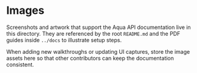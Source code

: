 # Images

Screenshots and artwork that support the Aqua API documentation live in this directory. They are referenced by the root `README.md` and the PDF guides inside `../docs` to illustrate setup steps.

When adding new walkthroughs or updating UI captures, store the image assets here so that other contributors can keep the documentation consistent.
